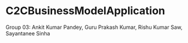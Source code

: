 # C2CBusinessModelApplication
Group 03: Ankit Kumar Pandey, Guru Prakash Kumar, Rishu Kumar Saw, Sayantanee Sinha
